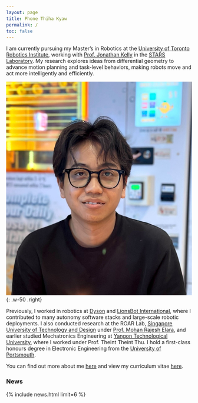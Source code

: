 ```yaml
---
layout: page
title: Phone Thiha Kyaw
permalink: /
toc: false
---
```


I am currently pursuing my Master’s in Robotics at the [University of Toronto Robotics Institute](https://robotics.utoronto.ca/), working with [Prof. Jonathan Kelly](https://discover.research.utoronto.ca/20331-jonathan-kelly) in the [STARS Laboratory](https://starslab.ca). My research explores ideas from differential geometry to advance motion planning and task-level behaviors, making robots move and act more intelligently and efficiently.

![Desktop View](/assets/img/about/phone-cover.jpg){: .w-50 .right}

Previously, I worked in robotics at [Dyson](https://careers.dyson.com/en-gb/what-you-can-do/engineer/robotics/) and [LionsBot International](https://www.lionsbot.com), where I contributed to many autonomy software stacks and large-scale robotic deployments. I also conducted research at the ROAR Lab, [Singapore University of Technology and Design](https://www.sutd.edu.sg) under [Prof. Mohan Rajesh Elara](https://www.sutd.edu.sg/profile/mohan-rajesh-elara/), and earlier studied Mechatronics Engineering at [Yangon Technological University](https://ytuedu.org), where I worked under Prof. Theint Theint Thu. I hold a first-class honours degree in Electronic Engineering from the [University of Portsmouth](https://www.port.ac.uk).

You can find out more about me [here](/about) and view my curriculum vitae [here](/assets/docs/cv/index.html).

### News
{% include news.html limit=6 %}
